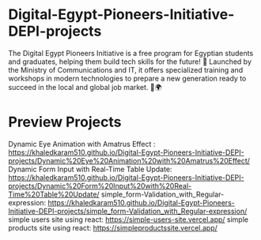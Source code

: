 # Digital-Egypt-Pioneers-Initiative-DEPI-projects
The Digital Egypt Pioneers Initiative is a free program for Egyptian students and graduates, helping them build tech skills for the future! 🚀 Launched by the Ministry of Communications and IT, it offers specialized training and workshops in modern technologies to prepare a new generation ready to succeed in the local and global job market. 💼🌍


# Preview Projects
Dynamic Eye Animation with Amatrus Effect :
https://khaledkaram510.github.io/Digital-Egypt-Pioneers-Initiative-DEPI-projects/Dynamic%20Eye%20Animation%20with%20Amatrus%20Effect/
Dynamic Form Input with Real-Time Table Update:
https://khaledkaram510.github.io/Digital-Egypt-Pioneers-Initiative-DEPI-projects/Dynamic%20Form%20Input%20with%20Real-Time%20Table%20Update/
simple_form-Validation_with_Regular-expression:
https://khaledkaram510.github.io/Digital-Egypt-Pioneers-Initiative-DEPI-projects/simple_form-Validation_with_Regular-expression/
simple users site using react:
https://simple-users-site.vercel.app/
simple products site using react:
https://simpleproductssite.vercel.app/
